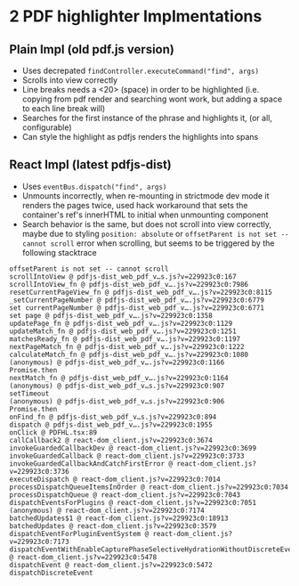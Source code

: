 # 2 PDF highlighter Implmentations

## Plain Impl (old pdf.js version)

- Uses decrepated `findController.executeCommand("find", args)`
- Scrolls into view correctly
- Line breaks needs a <20> (space) in order to be highlighted (i.e. copying from pdf render and searching wont work, but adding a space to each line break will)
- Searches for the first instance of the phrase and highlights it, (or all, configurable)
- Can style the highlight as pdfjs renders the highlights into spans

## React Impl (latest pdfjs-dist)

- Uses `eventBus.dispatch("find", args)`
- Unmounts incorrectly, when re-mounting in strictmode dev mode it renders the pages twice, used hack workaround that sets the container's ref's innerHTML to initial when unmounting component
- Search behavior is the same, but does not scroll into view correctly, maybe due to styling `position: absolute` or `offsetParent is not set -- cannot scroll` error when scrolling, but seems to be triggered by the following stacktrace

```
offsetParent is not set -- cannot scroll
scrollIntoView @ pdfjs-dist_web_pdf_v…s.js?v=229923c0:167
scrollIntoView_fn @ pdfjs-dist_web_pdf_v….js?v=229923c0:7986
resetCurrentPageView_fn @ pdfjs-dist_web_pdf_v….js?v=229923c0:8115
_setCurrentPageNumber @ pdfjs-dist_web_pdf_v….js?v=229923c0:6779
set currentPageNumber @ pdfjs-dist_web_pdf_v….js?v=229923c0:6771
set page @ pdfjs-dist_web_pdf_v….js?v=229923c0:1358
updatePage_fn @ pdfjs-dist_web_pdf_v….js?v=229923c0:1129
updateMatch_fn @ pdfjs-dist_web_pdf_v….js?v=229923c0:1251
matchesReady_fn @ pdfjs-dist_web_pdf_v….js?v=229923c0:1197
nextPageMatch_fn @ pdfjs-dist_web_pdf_v….js?v=229923c0:1222
calculateMatch_fn @ pdfjs-dist_web_pdf_v….js?v=229923c0:1080
(anonymous) @ pdfjs-dist_web_pdf_v….js?v=229923c0:1166
Promise.then  
nextMatch_fn @ pdfjs-dist_web_pdf_v….js?v=229923c0:1164
(anonymous) @ pdfjs-dist_web_pdf_v…s.js?v=229923c0:907
setTimeout  
(anonymous) @ pdfjs-dist_web_pdf_v…s.js?v=229923c0:906
Promise.then  
onFind_fn @ pdfjs-dist_web_pdf_v…s.js?v=229923c0:894
dispatch @ pdfjs-dist_web_pdf_v….js?v=229923c0:1955
onClick @ PDFHL.tsx:89
callCallback2 @ react-dom_client.js?v=229923c0:3674
invokeGuardedCallbackDev @ react-dom_client.js?v=229923c0:3699
invokeGuardedCallback @ react-dom_client.js?v=229923c0:3733
invokeGuardedCallbackAndCatchFirstError @ react-dom_client.js?v=229923c0:3736
executeDispatch @ react-dom_client.js?v=229923c0:7014
processDispatchQueueItemsInOrder @ react-dom_client.js?v=229923c0:7034
processDispatchQueue @ react-dom_client.js?v=229923c0:7043
dispatchEventsForPlugins @ react-dom_client.js?v=229923c0:7051
(anonymous) @ react-dom_client.js?v=229923c0:7174
batchedUpdates$1 @ react-dom_client.js?v=229923c0:18913
batchedUpdates @ react-dom_client.js?v=229923c0:3579
dispatchEventForPluginEventSystem @ react-dom_client.js?v=229923c0:7173
dispatchEventWithEnableCapturePhaseSelectiveHydrationWithoutDiscreteEventReplay @ react-dom_client.js?v=229923c0:5478
dispatchEvent @ react-dom_client.js?v=229923c0:5472
dispatchDiscreteEvent
```
